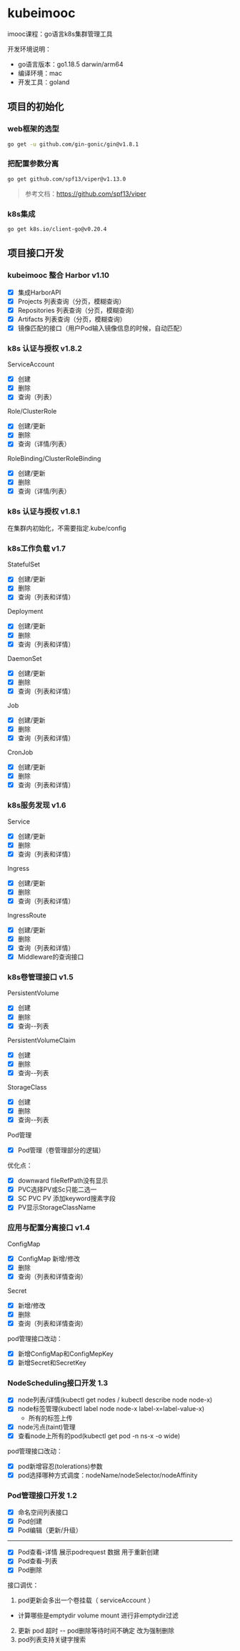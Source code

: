 # kubeimooc

imooc课程：go语言k8s集群管理工具

开发环境说明：

- go语言版本：go1.18.5 darwin/arm64
- 编译环境：mac
- 开发工具：goland

## 项目的初始化

### web框架的选型

```bash
go get -u github.com/gin-gonic/gin@v1.8.1
```

### 把配置参数分离

```bash
go get github.com/spf13/viper@v1.13.0
```

> 参考文档：https://github.com/spf13/viper

### k8s集成

```bash
go get k8s.io/client-go@v0.20.4
```

## 项目接口开发
### kubeimooc 整合 Harbor v1.10
- [x] 集成HarborAPI
- [x] Projects 列表查询（分页，模糊查询）
- [x] Repositories 列表查询（分页，模糊查询）
- [x] Artifacts 列表查询（分页，模糊查询）
- [x] 镜像匹配的接口（用户Pod输入镜像信息的时候，自动匹配）

### k8s 认证与授权 v1.8.2

ServiceAccount
- [x] 创建
- [x] 删除
- [x] 查询（列表）

Role/ClusterRole
- [x] 创建/更新
- [x] 删除
- [x] 查询（详情/列表）

RoleBinding/ClusterRoleBinding
- [x] 创建/更新
- [x] 删除
- [x] 查询（详情/列表）

### k8s 认证与授权 v1.8.1
在集群内初始化，不需要指定.kube/config

### k8s工作负载 v1.7

StatefulSet
- [x] 创建/更新
- [x] 删除
- [x] 查询（列表和详情）

Deployment
- [x] 创建/更新
- [x] 删除
- [x] 查询（列表和详情）

DaemonSet
- [x] 创建/更新
- [x] 删除
- [x] 查询（列表和详情）

Job
- [x] 创建/更新
- [x] 删除
- [x] 查询（列表和详情）

CronJob
- [x] 创建/更新
- [x] 删除
- [x] 查询（列表和详情）

### k8s服务发现 v1.6

Service

- [x] 创建/更新
- [x] 删除
- [x] 查询（列表和详情）

Ingress

- [x] 创建/更新
- [x] 删除
- [x] 查询（列表和详情）

IngressRoute

- [x] 创建/更新
- [x] 删除
- [x] 查询（列表和详情）
- [x] Middleware的查询接口

### k8s卷管理接口 v1.5

PersistentVolume

- [x] 创建
- [x] 删除
- [x] 查询--列表

PersistentVolumeClaim

- [x] 创建
- [x] 删除
- [x] 查询--列表

StorageClass

- [x] 创建
- [x] 删除
- [x] 查询--列表

Pod管理

- [x] Pod管理（卷管理部分的逻辑）

优化点：

- [x] downward fileRefPath没有显示
- [x] PVC选择PV或Sc只能二选一
- [x] SC PVC PV 添加keyword搜素字段
- [x] PV显示StorageClassName

### 应用与配置分离接口 v1.4

ConfigMap

- [x] ConfigMap 新增/修改
- [x] 删除
- [x] 查询（列表和详情查询）

Secret

- [x] 新增/修改
- [x] 删除
- [x] 查询（列表和详情查询）

pod管理接口改动：

- [x] 新增ConfigMap和ConfigMepKey
- [x] 新增Secret和SecretKey

### NodeScheduling接口开发 1.3

- [x] node列表/详情(kubectl get nodes / kubectl describe node node-x)
- [x] node标签管理(kubectl label node node-x label-x=label-value-x)
    - 所有的标签上传
- [x] node污点(taint)管理
- [x] 查看node上所有的pod(kubectl get pod -n ns-x -o wide)

pod管理接口改动：

- [x] pod新增容忍(tolerations)参数
- [x] pod选择哪种方式调度：nodeName/nodeSelector/nodeAffinity

### Pod管理接口开发 1.2

- [x] 命名空间列表接口
- [x] Pod创建
- [x] Pod编辑（更新/升级）

---

- [x] Pod查看-详情 展示podrequest 数据 用于重新创建
- [x] Pod查看-列表
- [x] Pod删除

接口调优：

1. pod更新会多出一个卷挂载（ serviceAccount ）

- 计算哪些是emptydir volume mount 进行非emptydir过滤

2. 更新 pod 超时 -- pod删除等待时间不确定 改为强制删除
3. pod列表支持关键字搜索
